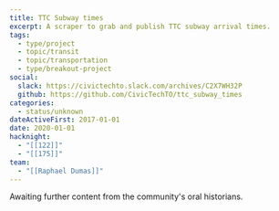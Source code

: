 ```yaml
---
title: TTC Subway times
excerpt: A scraper to grab and publish TTC subway arrival times.
tags:
  - type/project
  - topic/transit
  - topic/transportation
  - type/breakout-project
social:
  slack: https://civictechto.slack.com/archives/C2X7WH32P
  github: https://github.com/CivicTechTO/ttc_subway_times
categories:
  - status/unknown
dateActiveFirst: 2017-01-01
date: 2020-01-01
hacknight:
  - "[[122]]"
  - "[[175]]"
team:
  - "[[Raphael Dumas]]"
---
```

Awaiting further content from the community's oral historians.